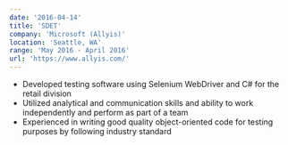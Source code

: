 ```yaml
---
date: '2016-04-14'
title: 'SDET'
company: 'Microsoft (Allyis)'
location: 'Seattle, WA'
range: 'May 2016 - April 2016'
url: 'https://www.allyis.com/'
---
```


- Developed testing software using Selenium WebDriver and C# for the retail division
- Utilized analytical and communication skills and ability to work independently and perform as part of a team
- Experienced in writing good quality object-oriented code for testing purposes by following industry standard
